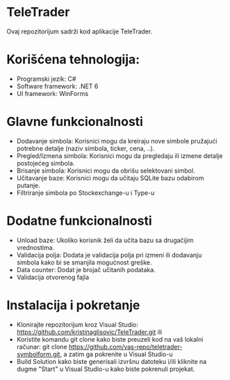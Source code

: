 # TeleTrader
Ovaj repozitorijum sadrži kod aplikacije TeleTrader. 
# Korišćena tehnologija:
- Programski jezik: C#
- Software framework: .NET 6
- UI framework: WinForms
# Glavne funkcionalnosti
- Dodavanje simbola: Korisnici mogu da kreiraju nove simbole pružajući potrebne detalje (naziv simbola, ticker, cena, ..).
- Pregled/Izmena simbola: Korisnici mogu da pregledaju ili izmene detalje postojećeg simbola.
- Brisanje simbola: Korisnici mogu da obrišu selektovani simbol.
- Učitavanje baze: Korisnici mogu da učitaju SQLite bazu odabirom putanje.
- Filtriranje simbola po Stockexchange-u i Type-u
# Dodatne funkcionalnosti
- Unload baze: Ukoliko korisnik želi da učita bazu sa drugačijim vrednostima.
- Validacija polja: Dodata je validacija polja pri izmeni ili dodavanju simbola kako bi se smanjila mogućnost greške.
- Data counter: Dodat je brojač učitanih podataka.
- Validacija otvorenog fajla
# Instalacija i pokretanje
- Klonirajte repozitorijum kroz Visual Studio: https://github.com/kristinaglisovic/TeleTrader.git
ili
- Koristite komandu git clone kako biste preuzeli kod na vaš lokalni računar: git clone https://github.com/vas-repo/teletrader-symbolform.git, a zatim ga pokrenite u Visual Studio-u
- Build Solution kako biste generisali izvršnu datoteku i/ili kliknite na dugme "Start" u Visual Studio-u kako biste pokrenuli projekat.
